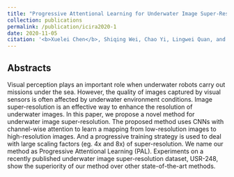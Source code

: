 ```yaml
---
title: "Progressive Attentional Learning for Underwater Image Super-Resolution"
collection: publications
permalink: /publication/icira2020-1
date: 2020-11-05
citation: '<b>Xuelei Chen</b>, Shiqing Wei, Chao Yi, Lingwei Quan, and Cunyue Lu. The 13th International Conference on Intelligent Robotics and Applications (ICIRA 2020).'
---
```



## Abstracts
Visual perception plays an important role when underwater robots carry out missions under the sea. However, the quality of images captured by visual sensors is often affected by underwater environment conditions. Image super-resolution is an effective way to enhance the resolution of underwater images. In this paper, we propose a novel method for underwater image super-resolution. The proposed method uses CNNs with channel-wise attention to learn a mapping from low-resolution images to high-resolution images. And a progressive training strategy is used to deal with large scaling factors (eg. 4x and 8x) of super-resolution. We name our method as Progressive Attentional Learning (PAL). Experiments on a recently published underwater image super-resolution dataset, USR-248, show the superiority of our method over other state-of-the-art methods.
